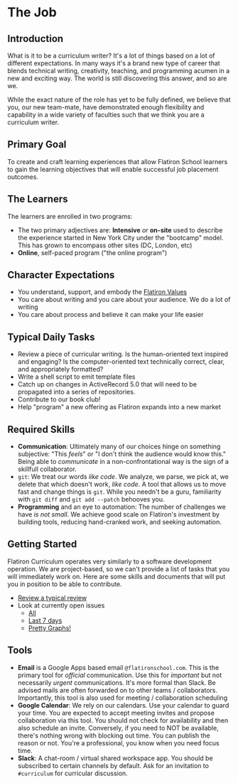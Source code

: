 # The Job

## Introduction

What is it to be a curriculum writer? It's a lot of things based on a lot of
different expectations. In many ways it's a brand new type of career that
blends technical writing, creativity, teaching, and programming acumen in a new
and exciting way. The world is still discovering this answer, and so are we.

While the exact nature of the role has yet to be fully defined, we believe that
you, our new team-mate, have demonstrated enough flexibility and capability in
a wide variety of faculties such that we think you are a curriculum writer.

## Primary Goal

To create and craft learning experiences that allow Flatiron School learners to
gain the learning objectives that will enable successful job placement
outcomes.

## The Learners

The learners are enrolled in two programs:

* The two primary adjectives are: **Intensive** _or_ **on-site** used to describe
  the experience started in New York City under the "bootcamp" model. This has 
  grown to encompass other sites (DC, London, etc)
* **Online**, self-paced program ("the online program")

## Character Expectations

* You understand, support, and embody the [Flatiron Values][about-FI-school]
* You care about writing and you care about your audience. We do a lot of
  writing
* You care about process and believe it can make your life easier

## Typical Daily Tasks

* Review a piece of curricular writing. Is the human-oriented text inspired and
  engaging? Is the computer-oriented text technically correct, clear, and
  appropriately formatted?
* Write a shell script to emit template files
* Catch up on changes in ActiveRecord 5.0 that will need to be propagated into
  a series of repositories.
* Contribute to our book club!
* Help "program" a new offering as Flatiron expands into a new market

## Required Skills

* **Communication**: Ultimately many of our choices hinge on something subjective:
  "This _feels_" or "I don't think the audience would know this." Being able to
  _communicate_ in a non-confrontational way is the sign of a skillfull
  collaborator.
* `git`: We treat our words _like code_. We analyze, we parse, we pick at, we
  delete that which doesn't work, _like code_. A tool that allows us to move
  fast and change things is `git`. While you needn't be a guru, familiarity with
  `git diff` and `git add --patch` behooves you.
* **Programming** and an eye to automation: The number of challenges we have _is not
  small_. We achieve good scale on Flatiron's investment by building tools, reducing
  hand-cranked work, and seeking automation.

## Getting Started

Flatiron Curriculum operates very similarly to a software development
operation. We are project-based, so we can't provide a list of tasks that you
will immediately work on. Here are some skills and documents that will put you
in position to be able to contribute.

* [Review a typical review][review]
* Look at currently open issues
  * [All](http://instruction.learn.co/curriculum/github_issues_report/open)
  * [Last 7 days](http://instruction.learn.co/curriculum/github_issues_report/last_week_issues)
  * [Pretty Graphs!](http://instruction.learn.co/curriculum/github_issues_report)

## Tools

* **Email** is a Google Apps based email `@flatironschool.com`. This is the primary
  tool for _official_ communication. Use this for *important* but not
  necessarily *urgent* communications. It's more formal than Slack. Be advised
  mails are often forwarded on to other teams / collaborators. Importantly,
  this tool is also used for meeting / collaboration scheduling
* **Google Calendar**: We rely on our calendars. Use your calendar to guard your
  time. You are expected to accept meeting invites and propose collaboration
  via this tool. You should not check for availability and then also schedule
  an invite. Conversely, if you need to NOT be available, there's nothing wrong
  with blocking out time. You can publish the reason or not. You're a
  professional, you know when you need focus time.
* **Slack**: A chat-room / virtual shared workspace app. You should be subscribed
  to certain channels by default. Ask for an invitation to `#curriculum` for
  curricular discussion.


[about-FI-school]: https://flatironschool.com/about-flatiron-school/
[review]: ./review-example.md
